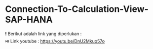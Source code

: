 # Connection-To-Calculation-View-SAP-HANA
❗ Berikut adalah link yang diperlukan :<br>
⏯️ Link youtube : https://youtu.be/DnU2Mkuo57o 
